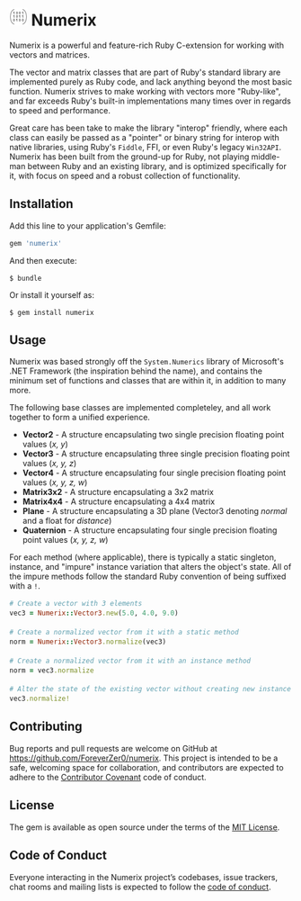 
# ![logo](./extra/numerix32.png)  Numerix

Numerix is a powerful and feature-rich Ruby C-extension for working with vectors and matrices. 

The vector and matrix classes that are part of Ruby's standard library are implemented purely as Ruby code, and lack anything beyond the most basic function. Numerix strives to make working with vectors more "Ruby-like", and far exceeds Ruby's built-in implementations many times over in regards to speed and performance.

Great care has been take to make the library "interop" friendly, where each class can easily be passed as a "pointer" or binary string for interop with native libraries, using Ruby's `Fiddle`, FFI, or even Ruby's legacy `Win32API`. Numerix has been built from the ground-up for Ruby, not playing middle-man between Ruby and an existing library, and is optimized specifically for it, with focus on speed and a robust collection of functionality.


## Installation

Add this line to your application's Gemfile:

```ruby
gem 'numerix'
```

And then execute:

    $ bundle

Or install it yourself as:

    $ gem install numerix

## Usage

Numerix was based strongly off the `System.Numerics` library of Microsoft's .NET Framework (the inspiration behind the name), and contains the minimum set of functions and classes that are within it, in addition to many more. 

The following base classes are implemented completeley, and all work together to form a unified experience.

* **Vector2** - A structure encapsulating two single precision floating point values (_x, y_)
* **Vector3** - A structure encapsulating three single precision floating point values (_x, y, z_)
* **Vector4** - A structure encapsulating four single precision floating point values (_x, y, z, w_)
* **Matrix3x2** - A structure encapsulating a 3x2 matrix
* **Matrix4x4** - A structure encapsulating a 4x4 matrix
* **Plane** - A structure encapsulating a 3D plane (Vector3 denoting _normal_ and a float for _distance_)
* **Quaternion** - A structure encapsulating four single precision floating point values (_x, y, z, w_)

For each method (where applicable), there is typically a static singleton, instance, and "impure" instance variation that alters the object's state. All of the impure methods follow the standard Ruby convention of being suffixed with a `!`.

```ruby
# Create a vector with 3 elements
vec3 = Numerix::Vector3.new(5.0, 4.0, 9.0)

# Create a normalized vector from it with a static method
norm = Numerix::Vector3.normalize(vec3)

# Create a normalized vector from it with an instance method
norm = vec3.normalize

# Alter the state of the existing vector without creating new instance
vec3.normalize!
```

## Contributing

Bug reports and pull requests are welcome on GitHub at https://github.com/ForeverZer0/numerix. This project is intended to be a safe, welcoming space for collaboration, and contributors are expected to adhere to the [Contributor Covenant](http://contributor-covenant.org) code of conduct.

## License

The gem is available as open source under the terms of the [MIT License](https://opensource.org/licenses/MIT).

## Code of Conduct

Everyone interacting in the Numerix project’s codebases, issue trackers, chat rooms and mailing lists is expected to follow the [code of conduct](https://github.com/ForeverZer0/numerix/blob/master/CODE_OF_CONDUCT.md).